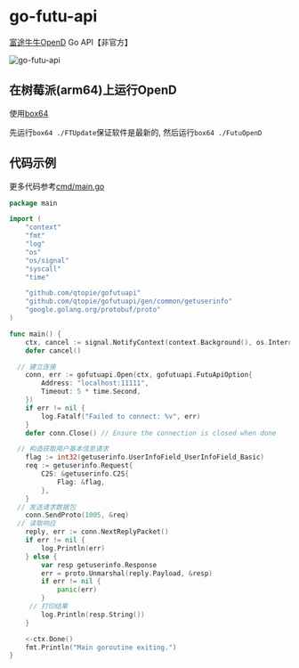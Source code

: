 # go-futu-api

[富途牛牛OpenD](https://openapi.futunn.com/futu-api-doc/ftapi/init.html) Go API【非官方】

![go-futu-api](docs/gopher-niuniu.jpg)

## 在树莓派(arm64)上运行OpenD

使用[box64](https://github.com/ptitSeb/box64)

先运行`box64 ./FTUpdate`保证软件是最新的, 然后运行`box64 ./FutuOpenD`


## 代码示例

更多代码参考[cmd/main.go](cmd/main.go)

```go
package main

import (
	"context"
	"fmt"
	"log"
	"os"
	"os/signal"
	"syscall"
	"time"

	"github.com/qtopie/gofutuapi"
	"github.com/qtopie/gofutuapi/gen/common/getuserinfo"
	"google.golang.org/protobuf/proto"
)

func main() {
	ctx, cancel := signal.NotifyContext(context.Background(), os.Interrupt, syscall.SIGTERM)
	defer cancel()

  // 建立连接
	conn, err := gofutuapi.Open(ctx, gofutuapi.FutuApiOption{
		Address: "localhost:11111",
		Timeout: 5 * time.Second,
	})
	if err != nil {
		log.Fatalf("Failed to connect: %v", err)
	}
	defer conn.Close() // Ensure the connection is closed when done

  // 构造获取用户基本信息请求
	flag := int32(getuserinfo.UserInfoField_UserInfoField_Basic)
	req := getuserinfo.Request{
		C2S: &getuserinfo.C2S{
			Flag: &flag,
		},
	}
  // 发送请求数据包
	conn.SendProto(1005, &req)
  // 读取响应
	reply, err := conn.NextReplyPacket()
	if err != nil {
		log.Println(err)
	} else {
		var resp getuserinfo.Response
		err = proto.Unmarshal(reply.Payload, &resp)
		if err != nil {
			panic(err)
		}
     // 打印结果
		log.Println(resp.String())
	}

	<-ctx.Done()
	fmt.Println("Main goroutine exiting.")
}
```